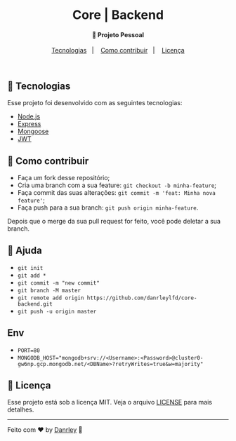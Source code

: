 <h1 align="center">
  Core | Backend
</h1>

<h4 align="center">
  🚀 Projeto Pessoal
</h4>

<p align="center">
  <a href="#rocket-tecnologias">Tecnologias</a>&nbsp;&nbsp;&nbsp;|&nbsp;&nbsp;&nbsp;
  <a href="#-como-contribuir">Como contribuir</a>&nbsp;&nbsp;&nbsp;|&nbsp;&nbsp;&nbsp;
  <a href="#memo-licença">Licença</a>
</p>

<br>

## :rocket: Tecnologias

Esse projeto foi desenvolvido com as seguintes tecnologias:

- [Node.js](https://nodejs.org/en/)
- [Express](https://expressjs.com/)
- [Mongoose](https://mongoosejs.com/)
- [JWT](https://jwt.io/)

## 🤔 Como contribuir

- Faça um fork desse repositório;
- Cria uma branch com a sua feature: `git checkout -b minha-feature`;
- Faça commit das suas alterações: `git commit -m 'feat: Minha nova feature'`;
- Faça push para a sua branch: `git push origin minha-feature`.

Depois que o merge da sua pull request for feito, você pode deletar a sua branch.

## 🤔 Ajuda
 - `git init`
 - `git add *`
 - `git commit -m "new commit"`
 - `git branch -M master`
 - `git remote add origin https://github.com/danrleylfd/core-backend.git`
 - `git push -u origin master`

## Env
 - `PORT=80`
 - `MONGODB_HOST="mongodb+srv://<Username>:<Password>@cluster0-gw6np.gcp.mongodb.net/<DBName>?retryWrites=true&w=majority"`

## :memo: Licença

Esse projeto está sob a licença MIT. Veja o arquivo [LICENSE](LICENSE) para mais detalhes.

---

Feito com ♥ by [Danrley](https://github.com/danrleylfd) :wave:
